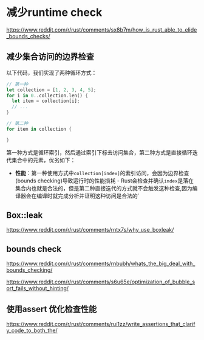 # 减少runtime check

https://www.reddit.com/r/rust/comments/sx8b7m/how_is_rust_able_to_elide_bounds_checks/

## 减少集合访问的边界检查

以下代码，我们实现了两种循环方式：
```rust
// 第一种
let collection = [1, 2, 3, 4, 5];
for i in 0..collection.len() {
  let item = collection[i];
  // ...
}

// 第二种
for item in collection {

}
```

第一种方式是循环索引，然后通过索引下标去访问集合，第二种方式是直接循环迭代集合中的元素，优劣如下：
- **性能**：第一种使用方式中`collection[index]`的索引访问，会因为边界检查(bounds checking)导致运行时的性能损耗 - Rust会检查并确认`index`是落在集合内也就是合法的，但是第二种直接迭代的方式就不会触发这种检查,因为编译器会在编译时就完成分析并证明这种访问是合法的`

## Box::leak
https://www.reddit.com/r/rust/comments/rntx7s/why_use_boxleak/


## bounds check
https://www.reddit.com/r/rust/comments/rnbubh/whats_the_big_deal_with_bounds_checking/

https://www.reddit.com/r/rust/comments/s6u65e/optimization_of_bubble_sort_fails_without_hinting/

## 使用assert 优化检查性能
https://www.reddit.com/r/rust/comments/rui1zz/write_assertions_that_clarify_code_to_both_the/
